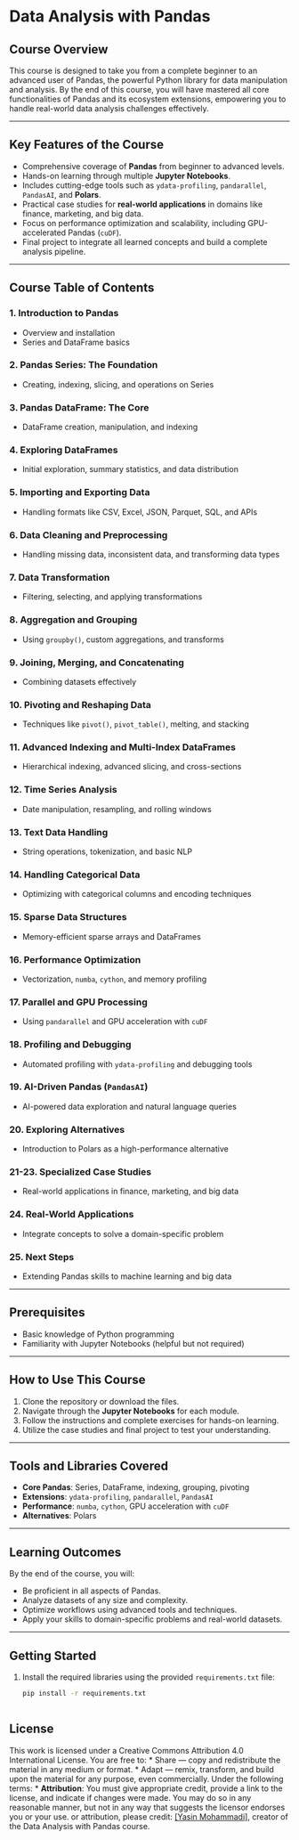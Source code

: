 # Data Analysis with Pandas

## **Course Overview**
This course is designed to take you from a complete beginner to an advanced user of Pandas, the powerful Python library for data manipulation and analysis. By the end of this course, you will have mastered all core functionalities of Pandas and its ecosystem extensions, empowering you to handle real-world data analysis challenges effectively.

---

## **Key Features of the Course**
- Comprehensive coverage of **Pandas** from beginner to advanced levels.
- Hands-on learning through multiple **Jupyter Notebooks**.
- Includes cutting-edge tools such as `ydata-profiling`, `pandarallel`, `PandasAI`, and **Polars**.
- Practical case studies for **real-world applications** in domains like finance, marketing, and big data.
- Focus on performance optimization and scalability, including GPU-accelerated Pandas (`cuDF`).
- Final project to integrate all learned concepts and build a complete analysis pipeline.

---

## **Course Table of Contents**

### **1. Introduction to Pandas**
- Overview and installation
- Series and DataFrame basics

### **2. Pandas Series: The Foundation**
- Creating, indexing, slicing, and operations on Series

### **3. Pandas DataFrame: The Core**
- DataFrame creation, manipulation, and indexing

### **4. Exploring DataFrames**
- Initial exploration, summary statistics, and data distribution

### **5. Importing and Exporting Data**
- Handling formats like CSV, Excel, JSON, Parquet, SQL, and APIs

### **6. Data Cleaning and Preprocessing**
- Handling missing data, inconsistent data, and transforming data types

### **7. Data Transformation**
- Filtering, selecting, and applying transformations

### **8. Aggregation and Grouping**
- Using `groupby()`, custom aggregations, and transforms

### **9. Joining, Merging, and Concatenating**
- Combining datasets effectively

### **10. Pivoting and Reshaping Data**
- Techniques like `pivot()`, `pivot_table()`, melting, and stacking

### **11. Advanced Indexing and Multi-Index DataFrames**
- Hierarchical indexing, advanced slicing, and cross-sections

### **12. Time Series Analysis**
- Date manipulation, resampling, and rolling windows

### **13. Text Data Handling**
- String operations, tokenization, and basic NLP

### **14. Handling Categorical Data**
- Optimizing with categorical columns and encoding techniques

### **15. Sparse Data Structures**
- Memory-efficient sparse arrays and DataFrames

### **16. Performance Optimization**
- Vectorization, `numba`, `cython`, and memory profiling

### **17. Parallel and GPU Processing**
- Using `pandarallel` and GPU acceleration with `cuDF`

### **18. Profiling and Debugging**
- Automated profiling with `ydata-profiling` and debugging tools

### **19. AI-Driven Pandas (`PandasAI`)**
- AI-powered data exploration and natural language queries

### **20. Exploring Alternatives**
- Introduction to Polars as a high-performance alternative

### **21-23. Specialized Case Studies**
- Real-world applications in finance, marketing, and big data

### **24. Real-World Applications**
- Integrate concepts to solve a domain-specific problem

### **25. Next Steps**
- Extending Pandas skills to machine learning and big data

---

## **Prerequisites**
- Basic knowledge of Python programming
- Familiarity with Jupyter Notebooks (helpful but not required)

---

## **How to Use This Course**
1. Clone the repository or download the files.
2. Navigate through the **Jupyter Notebooks** for each module.
3. Follow the instructions and complete exercises for hands-on learning.
4. Utilize the case studies and final project to test your understanding.

---

## **Tools and Libraries Covered**
- **Core Pandas**: Series, DataFrame, indexing, grouping, pivoting
- **Extensions**: `ydata-profiling`, `pandarallel`, `PandasAI`
- **Performance**: `numba`, `cython`, GPU acceleration with `cuDF`
- **Alternatives**: Polars

---

## **Learning Outcomes**
By the end of the course, you will:
- Be proficient in all aspects of Pandas.
- Analyze datasets of any size and complexity.
- Optimize workflows using advanced tools and techniques.
- Apply your skills to domain-specific problems and real-world datasets.

---

## **Getting Started**
1. Install the required libraries using the provided `requirements.txt` file:
   ```bash
   pip install -r requirements.txt



## **License**
This work is licensed under a Creative Commons Attribution 4.0 International License.
You are free to:
    * Share — copy and redistribute the material in any medium or format.
    * Adapt — remix, transform, and build upon the material for any purpose, even commercially.
Under the following terms:
    * **Attribution**: You must give appropriate credit, provide a link to the license, and indicate if changes were made. You may do so in any reasonable manner, but not in any way that suggests the licensor endorses you or your use.
or attribution, please credit: [\[Yasin Mohammadi\]](https://github.com/YasinMohammadi/), creator of the Data Analysis with Pandas course.
